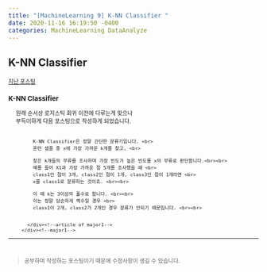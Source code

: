 ```yaml
---
title: "[MachineLearning 9] K-NN Classifier "
date: 2020-11-16 16:19:50 -0400
categories: MachineLearning DataAnalyze
---
```

## K-NN Classifier

<div style = "font-size : 0.8em"><!--biggest-->
  <a href="https://can019.github.io/machinelearning/dataanalyze/MachineLearning-AI-8/">지난 포스팅</a>
  <div><!--main-->
    <div><!--major1-->
      <h3 style = "font-size :1.2em">K-NN Classifier</h3><!--title of major1-->
        <div style = "margin-left : 3%"><!--Article of major1-->
          원래 순서상 로지스틱 회귀 이전에 다루는게 맞으나 <br>
          부득이하게 다음 포스팅으로 작성하게 되었습니다. <br><br>

          K-NN Classifier은 정말 간단한 분류기입니다. <br>
          훈련 샘플 중 x에 가장 가까운 k개를 찾고, <br>

          찾은 k개들의 부류를 조사하여 가장 빈도가 높은 빈도를 x의 부류로 판단합니다.<br><br>
          예를 들어 X1과 가장 가까운 점 5개를 조사했을 때 <br>
          class1인 점이 3개, class2인 점이 1개, class3인 점이 1개라면 <br>
          x를 class1로 분류하는 것이죠. <br><br>

          이 때 k는 3이상의 홀수로 합니다. <br><br>
          이는 정말 당순하게 짝수일 경우 <br>
          class1이 2개, class2가 2개인 경우 분류가 안되기 때문입니다. <br><br>


        </div><!--article of major1-->
      </div><!--major1-->
  </div><!--main-->
  <hr>
  <br>
  <div><!--<blockquote-->
    <blockquote>
      공부하며 작성하는 포스팅이기 때문에 수정사항이 생길 수 있습니다.
    </blockquote>
  </div><!--<blockquote-->
</div><!--biggest-->
